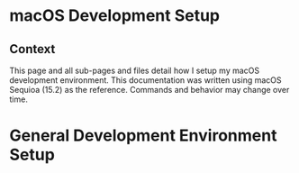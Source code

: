 # macOS Development Setup
## Context
This page and all sub-pages and files detail how I setup my macOS development environment. This documentation was written using macOS Sequioa (15.2) as the reference. Commands and behavior may change over time.

# General Development Environment Setup
